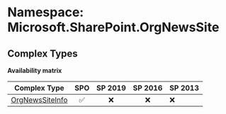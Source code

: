 # Namespace: Microsoft.SharePoint.OrgNewsSite

## Complex Types

**Availability matrix**

Complex Type | SPO | SP 2019 | SP 2016 | SP 2013
----------|:---:|:-------:|:-------:|:-------
[OrgNewsSiteInfo](./ComplexTypes/OrgNewsSiteInfo.md) | ✅ | ❌ | ❌ | ❌

